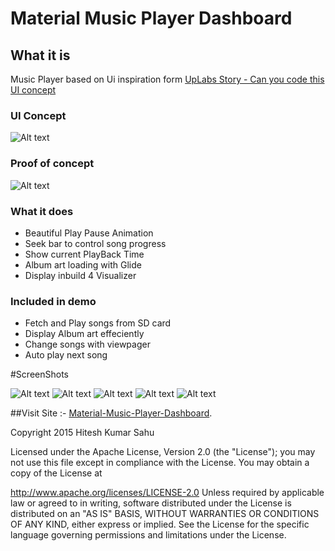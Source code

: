 # Material Music Player Dashboard

## What it is

Music Player based on Ui inspiration form [UpLabs Story - Can you code this UI concept]( https://dribbble.com/shots/2365362-A-or-B-Bottom-music-player-dashboard)

### UI Concept

![Alt text](https://github.com/hiteshsahu/Material-Music-Player-Dashboard/blob/master/MusicPlayerConcept/Art/ui_concept.gif "Muse")

### Proof of concept

![Alt text](https://github.com/hiteshsahu/Material-Music-Player-Dashboard/blob/master/MusicPlayerConcept/Art/proof_of_concept_implementation.gif "Implemnt")

### What it does
 - Beautiful Play Pause Animation
 - Seek bar to control song progress
 - Show current PlayBack Time
 - Album art loading with Glide
 - Display inbuild 4 Visualizer
 
### Included in demo
 - Fetch and Play songs from SD card
 - Display Album art effeciently
 - Change songs with viewpager
 - Auto play next song

 
 
#ScreenShots

 ![Alt text](https://github.com/hiteshsahu/Material-Music-Player-Dashboard/blob/master/MusicPlayerConcept/Art/1.jpg "Implemnt") 
 ![Alt text](https://github.com/hiteshsahu/Material-Music-Player-Dashboard/blob/master/MusicPlayerConcept/Art/2.jpg "Implemnt") 
 ![Alt text](https://github.com/hiteshsahu/Material-Music-Player-Dashboard/blob/master/MusicPlayerConcept/Art/3.jpg "Implemnt")
 ![Alt text](https://github.com/hiteshsahu/Material-Music-Player-Dashboard/blob/master/MusicPlayerConcept/Art/4.jpg "Implemnt")
 ![Alt text](https://github.com/hiteshsahu/Material-Music-Player-Dashboard/blob/master/MusicPlayerConcept/Art/5.jpg "Implemnt")

##Visit Site :- [Material-Music-Player-Dashboard](https://hiteshsahu.github.io/Material-Music-Player-Dashboard/). 

Copyright 2015 Hitesh Kumar Sahu

Licensed under the Apache License, Version 2.0 (the "License"); you may not use this file except in compliance with the License. You may obtain a copy of the License at

http://www.apache.org/licenses/LICENSE-2.0
Unless required by applicable law or agreed to in writing, software distributed under the License is distributed on an "AS IS" BASIS, WITHOUT WARRANTIES OR CONDITIONS OF ANY KIND, either express or implied. See the License for the specific language governing permissions and limitations under the License.



